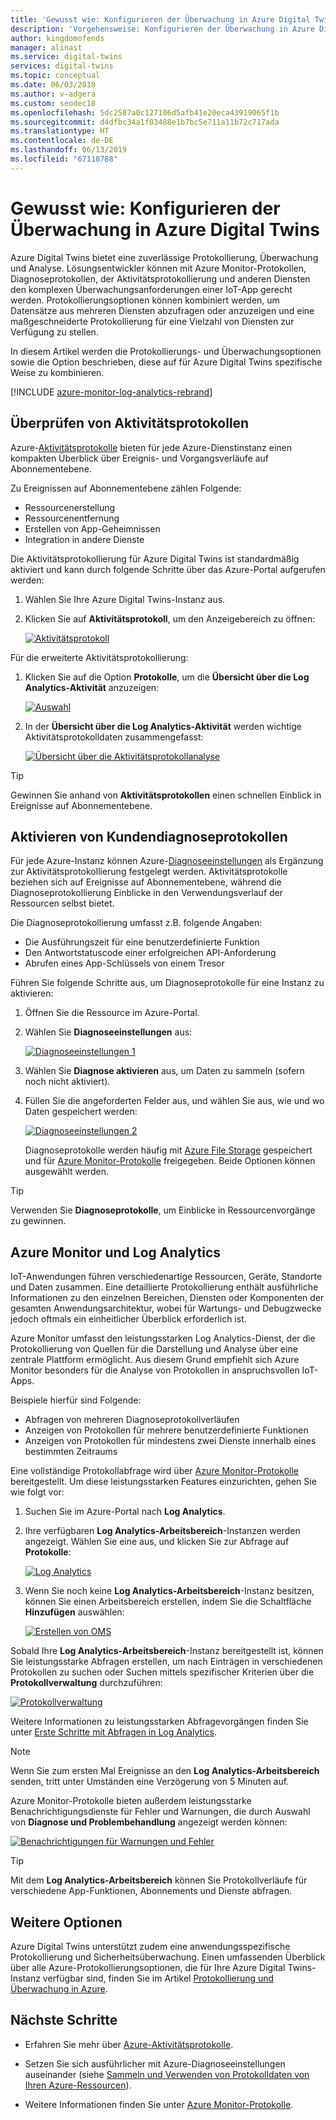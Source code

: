 ```yaml
---
title: 'Gewusst wie: Konfigurieren der Überwachung in Azure Digital Twins | Microsoft-Dokumentation'
description: 'Vorgehensweise: Konfigurieren der Überwachung in Azure Digital Twins.'
author: kingdomofends
manager: alinast
ms.service: digital-twins
services: digital-twins
ms.topic: conceptual
ms.date: 06/03/2018
ms.author: v-adgera
ms.custom: seodec18
ms.openlocfilehash: 5dc2587a0c127106d5afb41e20eca43919065f1b
ms.sourcegitcommit: d4dfbc34a1f03488e1b7bc5e711a11b72c717ada
ms.translationtype: HT
ms.contentlocale: de-DE
ms.lasthandoff: 06/13/2019
ms.locfileid: "67118788"
---
```

# <a name="how-to-configure-monitoring-in-azure-digital-twins"></a>Gewusst wie: Konfigurieren der Überwachung in Azure Digital Twins

Azure Digital Twins bietet eine zuverlässige Protokollierung, Überwachung und Analyse. Lösungsentwickler können mit Azure Monitor-Protokollen, Diagnoseprotokollen, der Aktivitätsprotokollierung und anderen Diensten den komplexen Überwachungsanforderungen einer IoT-App gerecht werden. Protokollierungsoptionen können kombiniert werden, um Datensätze aus mehreren Diensten abzufragen oder anzuzeigen und eine maßgeschneiderte Protokollierung für eine Vielzahl von Diensten zur Verfügung zu stellen.

In diesem Artikel werden die Protokollierungs- und Überwachungsoptionen sowie die Option beschrieben, diese auf für Azure Digital Twins spezifische Weise zu kombinieren.

[!INCLUDE [azure-monitor-log-analytics-rebrand](../../includes/azure-monitor-log-analytics-rebrand.md)]

## <a name="review-activity-logs"></a>Überprüfen von Aktivitätsprotokollen

Azure-[Aktivitätsprotokolle](../azure-monitor/platform/activity-logs-overview.md) bieten für jede Azure-Dienstinstanz einen kompakten Überblick über Ereignis- und Vorgangsverläufe auf Abonnementebene.

Zu Ereignissen auf Abonnementebene zählen Folgende:

* Ressourcenerstellung
* Ressourcenentfernung
* Erstellen von App-Geheimnissen
* Integration in andere Dienste

Die Aktivitätsprotokollierung für Azure Digital Twins ist standardmäßig aktiviert und kann durch folgende Schritte über das Azure-Portal aufgerufen werden:

1. Wählen Sie Ihre Azure Digital Twins-Instanz aus.
1. Klicken Sie auf **Aktivitätsprotokoll**, um den Anzeigebereich zu öffnen:

    [![Aktivitätsprotokoll](media/how-to-configure-monitoring/activity-log.png)](media/how-to-configure-monitoring/activity-log.png#lightbox)

Für die erweiterte Aktivitätsprotokollierung:

1. Klicken Sie auf die Option **Protokolle**, um die **Übersicht über die Log Analytics-Aktivität** anzuzeigen:

    [![Auswahl](media/how-to-configure-monitoring/activity-log-select.png)](media/how-to-configure-monitoring/activity-log-select.png#lightbox)

1. In der **Übersicht über die Log Analytics-Aktivität** werden wichtige Aktivitätsprotokolldaten zusammengefasst:

    [![Übersicht über die Aktivitätsprotokollanalyse]( media/how-to-configure-monitoring/log-analytics-overview.png)]( media/how-to-configure-monitoring/log-analytics-overview.png#lightbox)

>[!TIP]
>Gewinnen Sie anhand von **Aktivitätsprotokollen** einen schnellen Einblick in Ereignisse auf Abonnementebene.

## <a name="enable-customer-diagnostic-logs"></a>Aktivieren von Kundendiagnoseprotokollen

Für jede Azure-Instanz können Azure-[Diagnoseeinstellungen](../azure-monitor/platform/diagnostic-logs-overview.md) als Ergänzung zur Aktivitätsprotokollierung festgelegt werden. Aktivitätsprotokolle beziehen sich auf Ereignisse auf Abonnementebene, während die Diagnoseprotokollierung Einblicke in den Verwendungsverlauf der Ressourcen selbst bietet.

Die Diagnoseprotokollierung umfasst z.B. folgende Angaben:

* Die Ausführungszeit für eine benutzerdefinierte Funktion
* Den Antwortstatuscode einer erfolgreichen API-Anforderung
* Abrufen eines App-Schlüssels von einem Tresor

Führen Sie folgende Schritte aus, um Diagnoseprotokolle für eine Instanz zu aktivieren:

1. Öffnen Sie die Ressource im Azure-Portal.
1. Wählen Sie **Diagnoseeinstellungen** aus:

    [![Diagnoseeinstellungen 1](media/how-to-configure-monitoring/diagnostic-settings-one.png)](media/how-to-configure-monitoring/diagnostic-settings-one.png#lightbox)

1. Wählen Sie **Diagnose aktivieren** aus, um Daten zu sammeln (sofern noch nicht aktiviert).
1. Füllen Sie die angeforderten Felder aus, und wählen Sie aus, wie und wo Daten gespeichert werden:

    [![Diagnoseeinstellungen 2](media/how-to-configure-monitoring/diagnostic-settings-two.png)](media/how-to-configure-monitoring/diagnostic-settings-two.png#lightbox)

    Diagnoseprotokolle werden häufig mit [Azure File Storage](../storage/files/storage-files-deployment-guide.md) gespeichert und für [Azure Monitor-Protokolle](../azure-monitor/log-query/get-started-portal.md) freigegeben. Beide Optionen können ausgewählt werden.

>[!TIP]
>Verwenden Sie **Diagnoseprotokolle**, um Einblicke in Ressourcenvorgänge zu gewinnen.

## <a name="azure-monitor-and-log-analytics"></a>Azure Monitor und Log Analytics

IoT-Anwendungen führen verschiedenartige Ressourcen, Geräte, Standorte und Daten zusammen. Eine detaillierte Protokollierung enthält ausführliche Informationen zu den einzelnen Bereichen, Diensten oder Komponenten der gesamten Anwendungsarchitektur, wobei für Wartungs- und Debugzwecke jedoch oftmals ein einheitlicher Überblick erforderlich ist.

Azure Monitor umfasst den leistungsstarken Log Analytics-Dienst, der die Protokollierung von Quellen für die Darstellung und Analyse über eine zentrale Plattform ermöglicht. Aus diesem Grund empfiehlt sich Azure Monitor besonders für die Analyse von Protokollen in anspruchsvollen IoT-Apps.

Beispiele hierfür sind Folgende:

* Abfragen von mehreren Diagnoseprotokollverläufen
* Anzeigen von Protokollen für mehrere benutzerdefinierte Funktionen
* Anzeigen von Protokollen für mindestens zwei Dienste innerhalb eines bestimmten Zeitraums

Eine vollständige Protokollabfrage wird über [Azure Monitor-Protokolle](../azure-monitor/log-query/log-query-overview.md) bereitgestellt. Um diese leistungsstarken Features einzurichten, gehen Sie wie folgt vor:

1. Suchen Sie im Azure-Portal nach **Log Analytics**.
1. Ihre verfügbaren **Log Analytics-Arbeitsbereich**-Instanzen werden angezeigt. Wählen Sie eine aus, und klicken Sie zur Abfrage auf **Protokolle**:

    [![Log Analytics](media/how-to-configure-monitoring/log-analytics.png)](media/how-to-configure-monitoring/log-analytics.png#lightbox)

1. Wenn Sie noch keine **Log Analytics-Arbeitsbereich**-Instanz besitzen, können Sie einen Arbeitsbereich erstellen, indem Sie die Schaltfläche **Hinzufügen** auswählen:

    [![Erstellen von OMS](media/how-to-configure-monitoring/log-analytics-oms.png)](media/how-to-configure-monitoring/log-analytics-oms.png#lightbox)

Sobald Ihre **Log Analytics-Arbeitsbereich**-Instanz bereitgestellt ist, können Sie leistungsstarke Abfragen erstellen, um nach Einträgen in verschiedenen Protokollen zu suchen oder Suchen mittels spezifischer Kriterien über die **Protokollverwaltung** durchzuführen:

   [![Protokollverwaltung](media/how-to-configure-monitoring/log-analytics-management.png)](media/how-to-configure-monitoring/log-analytics-management.png#lightbox)

Weitere Informationen zu leistungsstarken Abfragevorgängen finden Sie unter [Erste Schritte mit Abfragen in Log Analytics](../azure-monitor/log-query/get-started-queries.md).

> [!NOTE]
> Wenn Sie zum ersten Mal Ereignisse an den **Log Analytics-Arbeitsbereich** senden, tritt unter Umständen eine Verzögerung von 5 Minuten auf.

Azure Monitor-Protokolle bieten außerdem leistungsstarke Benachrichtigungsdienste für Fehler und Warnungen, die durch Auswahl von **Diagnose und Problembehandlung** angezeigt werden können:

   [![Benachrichtigungen für Warnungen und Fehler](media/how-to-configure-monitoring/log-analytics-notifications.png)](media/how-to-configure-monitoring/log-analytics-notifications.png#lightbox)

>[!TIP]
>Mit dem **Log Analytics-Arbeitsbereich** können Sie Protokollverläufe für verschiedene App-Funktionen, Abonnements und Dienste abfragen.

## <a name="other-options"></a>Weitere Optionen

Azure Digital Twins unterstützt zudem eine anwendungsspezifische Protokollierung und Sicherheitsüberwachung. Einen umfassenden Überblick über alle Azure-Protokollierungsoptionen, die für Ihre Azure Digital Twins-Instanz verfügbar sind, finden Sie im Artikel [Protokollierung und Überwachung in Azure](../security/azure-log-audit.md).

## <a name="next-steps"></a>Nächste Schritte

- Erfahren Sie mehr über [Azure-Aktivitätsprotokolle](../azure-monitor/platform/activity-logs-overview.md).

- Setzen Sie sich ausführlicher mit Azure-Diagnoseeinstellungen auseinander (siehe [Sammeln und Verwenden von Protokolldaten von Ihren Azure-Ressourcen](../azure-monitor/platform/diagnostic-logs-overview.md)).

- Weitere Informationen finden Sie unter [Azure Monitor-Protokolle](../azure-monitor/log-query/get-started-portal.md).
